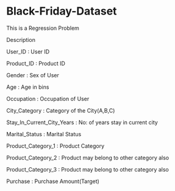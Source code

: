 # Black-Friday-Dataset

This is a Regression Problem

Description


User_ID          :                                User ID 

Product_ID        :                                Product ID

Gender            :                                Sex of User

Age               :              Age in bins

Occupation         :             Occupation of User

City_Category      :             Category of the City(A,B,C)

Stay_In_Current_City_Years   :   No: of years stay in current city

Marital_Status          :        Marital Status

Product_Category_1       :       Product Category

Product_Category_2       :       Product may belong to other category also

Product_Category_3       :       Product may belong to other category also

Purchase                :        Purchase Amount(Target)
